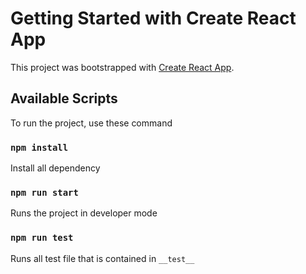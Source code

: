 # Getting Started with Create React App

This project was bootstrapped with [Create React App](https://github.com/facebook/create-react-app).

## Available Scripts

To run the project, use these command
### `npm install`

Install all dependency

### `npm run start`

Runs the project in developer mode

### `npm run test`

Runs all test file that is contained in `__test__`
